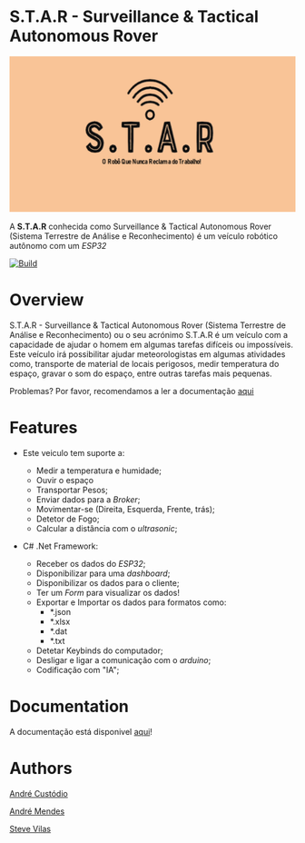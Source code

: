 # S.T.A.R - Surveillance & Tactical Autonomous Rover

[![Build](https://raw.githubusercontent.com/AndreZila01/S.T.A.R/refs/heads/main/Resource/Logo_App.jpg)](https://www.linkedin.com/feed/update/urn:li:ugcPost:7334239248394416128/)

A **S.T.A.R** conhecida como Surveillance & Tactical Autonomous Rover (Sistema Terrestre de Análise e Reconhecimento) é um veículo robótico autônomo com um _ESP32_



[![Build](https://www.buymeacoffee.com/assets/img/custom_images/yellow_img.png)](https://youtu.be/zL19uMsnpSU)

# Overview

S.T.A.R - Surveillance & Tactical Autonomous Rover (Sistema Terrestre de Análise e Reconhecimento) ou o seu acrónimo S.T.A.R é um veículo com a capacidade de ajudar o homem em algumas tarefas difíceis ou impossíveis. Este veículo irá possibilitar ajudar meteorologistas em algumas atividades como, transporte de material de locais perigosos, medir temperatura do espaço, gravar o som do espaço, entre outras tarefas mais pequenas.

Problemas? Por favor, recomendamos a ler a documentação [aqui](https://www.youtube.com/watch?v=TlWkw2_o1TI)

# Features

* Este veiculo tem suporte a:
    * Medir a temperatura e humidade;
    * Ouvir o espaço
    * Transportar Pesos;
    * Enviar dados para a _Broker_;
    * Movimentar-se (Direita, Esquerda, Frente, trás);
    * Detetor de Fogo;
    * Calcular a distância com o _ultrasonic_;

* C# .Net Framework:
    * Receber os dados do _ESP32_;
    * Disponibilizar para uma _dashboard_;
    * Disponibilizar os dados para o cliente;
    * Ter um _Form_ para visualizar os dados!
    * Exportar e Importar os dados para formatos como:
       * *.json
       * *.xlsx
       * *.dat
       * *.txt
    * Detetar Keybinds do computador;
    * Desligar e ligar a comunicação com o _arduino_;
    * Codificação com "IA";
    
# Documentation

A documentação está disponivel [aqui](https://github.com/AndreZila01/S.T.A.R/blob/main/Resource/Relatorio%20-%20STAR%20-%203.pdf)!

# Authors

[André Custódio](https://www.instagram.com/andrezila1/)

[André Mendes](https://www.instagram.com/andre_gomes_7/)

[Steve Vilas](https://x.com/Trasmiter)


